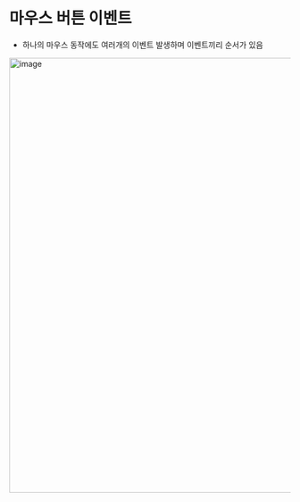 # 마우스 버튼 이벤트
* 하나의 마우스 동작에도 여러개의 이벤트 발생하며 이벤트끼리 순서가 있음
<img width="779" alt="image" src="https://user-images.githubusercontent.com/88610333/181669683-5e6afbd6-a645-4a15-a8d2-869744310d87.png">

